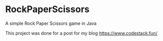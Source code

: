 # RockPaperScissors
A simple Rock Paper Scissors game in Java

This project was done for a post for my blog https://www.codestack.fun/
